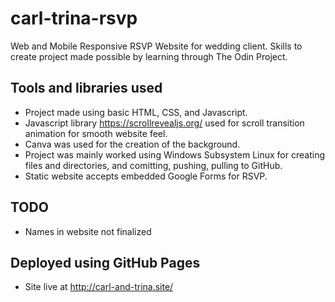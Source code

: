 # carl-trina-rsvp

Web and Mobile Responsive RSVP Website for wedding client. Skills to create project made possible by learning through The Odin Project.

## Tools and libraries used

-   Project made using basic HTML, CSS, and Javascript.
-   Javascript library https://scrollrevealjs.org/ used for scroll transition animation for smooth website feel.
-   Canva was used for the creation of the background.
-   Project was mainly worked using Windows Subsystem Linux for creating files and directories, and comitting, pushing, pulling to GitHub.
-   Static website accepts embedded Google Forms for RSVP.

## TODO

-   Names in website not finalized

## Deployed using GitHub Pages

-   Site live at http://carl-and-trina.site/
